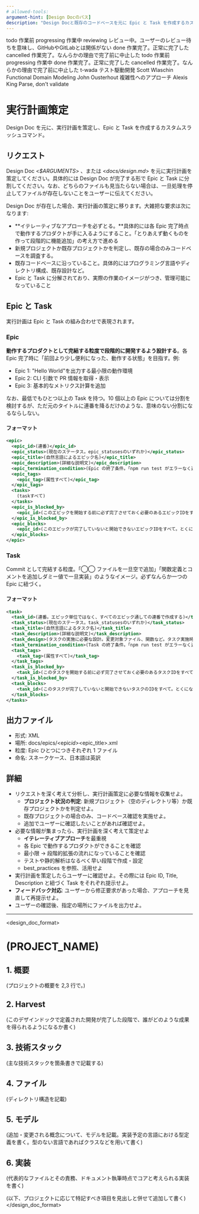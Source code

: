 ```yaml
---
# allowed-tools:
argument-hint: [Design Docのパス]
description: "Design Docと既存のコードベースを元に Epic と Task を作成するカスタムスラッシュコマンド。"
---
```


<defines>
  <epic_statuses>
    <item>
      <value>todo</value>
      <description>作業前</description>
    </item>
    <item>
      <value>progressing</value>
      <description>作業中</description>
    </item>
    <item>
      <value>reviewing</value>
      <description>レビュー中。ユーザーのレビュー待ちを意味し、GitHubやGitLabとは関係がない</description>
    </item>
    <item>
      <value>done</value>
      <description>作業完了。正常に完了した</description>
    </item>
    <item>
      <value>cancelled</value>
      <description>作業完了。なんらかの理由で完了前に中止した</description>
    </item>
  </epic_statuses>
  <task_statuses>
    <item>
      <value>todo</value>
      <description>作業前</description>
    </item>
    <item>
      <value>progressing</value>
      <description>作業中</description>
    </item>
    <item>
      <value>done</value>
      <description>作業完了。正常に完了した</description>
    </item>
    <item>
      <value>cancelled</value>
      <description>作業完了。なんらかの理由で完了前に中止した</description>
    </item>
  </task_statuses>
  <best_practices>
    <item>
      <owner>t-wada</owner>
      <advocate>テスト駆動開発</advocate>
    </item>
    <item>
      <owner>Scott Wlaschin</owner>
      <advocate>Functional Domain Modeling</advocate>
    </item>
    <item>
      <owner>John Ousterhout</owner>
      <advocate>複雑性へのアプローチ</advocate>
    </item>
    <item>
      <owner>Alexis King</owner>
      <advocate>Parse, don't validate</advocate>
    </item>
  </best_practices>
</defines>

# 実行計画策定

Design Doc を元に、実行計画を策定し、Epic と Task を作成するカスタムスラッシュコマンド。

## リクエスト

Design Doc <_$ARGUMENTS_> 、または <_docs/design.md_> を元に実行計画を策定してください。具体的には Design Doc が完了する形で Epic と Task に分割してください。なお、どちらのファイルも見当たらない場合は、一旦処理を停止してファイルが存在しないことをユーザーに伝えてください。

Design Doc が存在した場合、実行計画の策定に移ります。大雑把な要求は次になります:

- **イテレーティブなアプローチを必ずとる。**具体的には各 Epic 完了時点で動作するプロダクトが手に入るようにすること。「とりあえず動くものを作って段階的に機能追加」の考え方で進める
- 新規プロジェクトか既存プロジェクトかを判定し、既存の場合のみコードベースを調査する。
- 既存コードベースに沿っていること。具体的にはプログラミング言語やディレクトリ構成、既存設計など。
- Epic と Task に分解されており、実際の作業のイメージがつき、管理可能になっていること

## Epic と Task

実行計画は Epic と Task の組み合わせで表現されます。

### Epic

**動作するプロダクトとして完結する粒度で段階的に開発するよう設計する**。各 Epic 完了時に「前回より少し便利になった、動作する状態」を目指す。例:

- Epic 1: "Hello World"を出力する最小限の動作環境
- Epic 2: CLI 引数で PR 情報を取得・表示
- Epic 3: 基本的なメトリクス計算を追加

なお、最低でもひとつ以上の Task を持つ。10 個以上の Epic については分割を検討するが、ただ元のタイトルに連番を降るだけのような、意味のない分割になるならしない。

#### フォーマット

```xml
<epic>
  <epic_id>(連番)</epic_id>
  <epic_status>(現在のステータス。epic_statusesのいずれか)</epic_status>
  <epic_title>(自然言語によるエピック名)</epic_title>
  <epic_description>(詳細な説明文)</epic_description>
  <epic_termination_condition>(Epic の終了条件。「npm run test がエラーなく通る」など、具体的な完了条件を記載する)</epic_termination_condition>
  <epic_tags>
    <epic_tag>(属性すべて)</epic_tag>
  </epic_tags>
  <tasks>
    (taskすべて)
  </tasks>
  <epic_is_blocked_by>
    <epic_id>(このエピックを開始する前に必ず完了させておく必要のあるエピックIDをすべて。とくにない場合、親の epic_is_blocked_by も含め不要)</epic_id>
  </epic_is_blocked_by>
  <epic_blocks>
    <epic_id>(このエピックが完了していないと開始できないエピックIDをすべて。とくにない場合、親の epic_blocks も含め不要)</epic_id>
  </epic_blocks>
</epic>
```

### Task

Commit として完結する粒度。「◯◯ ファイルを一旦空で追加」「関数定義とコメントを追加しダミー値で一旦実装」のようなイメージ。必ずなんらか一つの Epic に紐づく。

#### フォーマット

```xml
<task>
  <task_id>(連番。エピック単位ではなく、すべてのエピック通しての連番で作成する)</task_id>
  <task_status>(現在のステータス。task_statusesのいずれか)</task_status>
  <task_title>(自然言語によるタスク名)</task_title>
  <task_description>(詳細な説明文)</task_description>
  <task_design>(タスクの実施に必要な設計。変更対象ファイル、関数など。タスク実施時に最新の実装を必ず確認する前提で、ここを確認すれば Design Doc を確認することなく大まかなイメージがつくようにする)</task_design>
  <task_termination_condition>(Task の終了条件。「npm run test がエラーなく通る」など、具体的な完了条件を記載する)</task_termination_condition>
  <task_tags>
    <task_tag>(属性すべて)</task_tag>
  </task_tags>
  <task_is_blocked_by>
    <task_id>(このタスクを開始する前に必ず完了させておく必要のあるタスクIDをすべて。とくにない場合、親の task_is_blocked_by も含め不要)</task_id>
  </task_is_blocked_by>
  <task_blocks>
    <task_id>(このタスクが完了していないと開始できないタスクのIDをすべて。とくにない場合、親の task_blocks も含め不要)</task_id>
  </task_blocks>
</tasks>
```

## 出力ファイル

- 形式: XML
- 場所: docs/epics/<epic*id>*<epic_title>.xml
- 粒度: Epic ひとつにつきそれぞれ 1 ファイル
- 命名: スネークケース、日本語は英訳

## 詳細

- リクエストを深く考えて分析し、実行計画策定に必要な情報を収集せよ。
  - **プロジェクト状況の判定**: 新規プロジェクト（空のディレクトリ等）か既存プロジェクトかを判定せよ。
  - 既存プロジェクトの場合のみ、コードベース確認を実施せよ。
  - 追加でユーザーに確認したいことがあれば確認せよ。
- 必要な情報が集まったら、実行計画を深く考えて策定せよ
  - **イテレーティブアプローチ**を最重視
  - 各 Epic で動作するプロダクトができることを確認
  - 最小限 → 段階的拡張の流れになっていることを確認
  - テストや静的解析はなるべく早い段階で作成・設定
  - best_practices を参照、活用せよ
- 実行計画を策定したらユーザーに確認せよ。その際には Epic ID, Title, Description と紐づく Task をそれぞれ提示せよ。
- **フィードバック対応**: ユーザーから修正要求があった場合、アプローチを見直して再提示せよ。
- ユーザーの確認後、指定の場所にファイルを出力せよ。

---

<design_doc_format>

# (PROJECT_NAME)

## 1. 概要

(プロジェクトの概要を 2,3 行で。)

## 2. Harvest

(このデザインドックで定義された開発が完了した段階で、誰がどのような成果を得られるようになるか書く)

## 3. 技術スタック

(主な技術スタックを箇条書きで記載する)

## 4. ファイル

(ディレクトリ構造を記載)

## 5. モデル

(追加・変更される概念について、モデルを記載。実装予定の言語における型定義を書く。型のない言語であればクラスなどを用いて書く)

## 6. 実装

(代表的なファイルとその責務、ドキュメント執筆時点でコアと考えられる実装を書く)

(以下、プロジェクトに応じて特記すべき項目を見出しと併せて追加して書く)
</design_doc_format>
